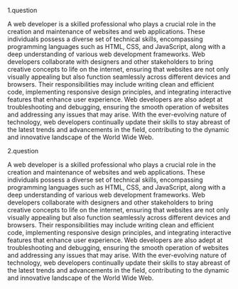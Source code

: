 1.question

A web developer is a skilled professional who plays a crucial role in the creation and maintenance of websites and web applications. These individuals possess a diverse set of technical skills, encompassing programming languages such as HTML, CSS, and JavaScript, along with a deep understanding of various web development frameworks. Web developers collaborate with designers and other stakeholders to bring creative concepts to life on the internet, ensuring that websites are not only visually appealing but also function seamlessly across different devices and browsers. Their responsibilities may include writing clean and efficient code, implementing responsive design principles, and integrating interactive features that enhance user experience. Web developers are also adept at troubleshooting and debugging, ensuring the smooth operation of websites and addressing any issues that may arise. With the ever-evolving nature of technology, web developers continually update their skills to stay abreast of the latest trends and advancements in the field, contributing to the dynamic and innovative landscape of the World Wide Web.

2.question

A web developer is a skilled professional who plays a crucial role in the creation and maintenance of websites and web applications. These individuals possess a diverse set of technical skills, encompassing programming languages such as HTML, CSS, and JavaScript, along with a deep understanding of various web development frameworks. Web developers collaborate with designers and other stakeholders to bring creative concepts to life on the internet, ensuring that websites are not only visually appealing but also function seamlessly across different devices and browsers. Their responsibilities may include writing clean and efficient code, implementing responsive design principles, and integrating interactive features that enhance user experience. Web developers are also adept at troubleshooting and debugging, ensuring the smooth operation of websites and addressing any issues that may arise. With the ever-evolving nature of technology, web developers continually update their skills to stay abreast of the latest trends and advancements in the field, contributing to the dynamic and innovative landscape of the World Wide Web.
